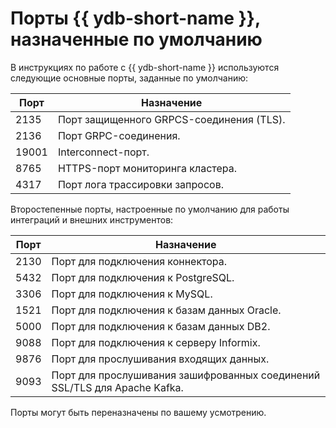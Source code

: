 # Порты {{ ydb-short-name }}, назначенные по умолчанию

В инструкциях по работе с {{ ydb-short-name }} используются следующие основные порты, заданные по умолчанию:

| Порт | Назначение |
|------|------------|
| 2135 | Порт защищенного GRPCS-соединения (TLS).|
| 2136 | Порт GRPC-соединения.|
| 19001 | Interconnect-порт. |
| 8765 | HTTPS-порт мониторинга кластера. |
| 4317 | Порт лога трассировки запросов. |

Второстепенные порты, настроенные по умолчанию для работы интеграций и внешних инструментов:

| Порт | Назначение |
|------|------------|
| 2130 | Порт для подключения коннектора. |
| 5432 | Порт для подключения к PostgreSQL. |
| 3306 | Порт для подключения к MySQL. |
| 1521 | Порт для подключения к базам данных Oracle. |
| 5000 | Порт для подключения к базам данных DB2. |
| 9088 | Порт для подключения к серверу Informix. |
| 9876 | Порт для прослушивания входящих данных. |
| 9093 | Порт для прослушивания зашифрованных соединений SSL/TLS для Apache Kafka. |

Порты могут быть переназначены по вашему усмотрению.
